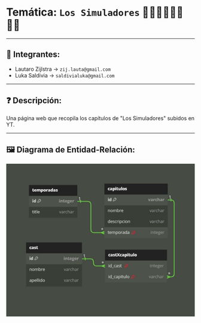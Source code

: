 # Temática: `Los Simuladores` 🕵️‍♂️🕵️‍♂️🕵️‍♂️🕵️‍♂️
***
## :busts_in_silhouette: Integrantes:
+ Lautaro Zijlstra  -> `zij.lauta@gmail.com`
+ Luka Saldivia  -> `saldivialuka@gmail.com`
***
## ❓ Descripción:
Una página web que recopila los capítulos de "Los Simuladores" subidos en YT.
***
## 🖼️ Diagrama de Entidad-Relación:
![Imagen de las relaciones](relaciones.jpg) 


